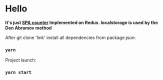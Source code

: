 # Hello

<b>It's just <a href="https://edmonddantess.github.io/Counter"> SPA counter</a> Implemented on Redux. localstorage is used by the Den Abramov method</b>


After git clone 'link' install all dependencies from package.json:
### `yarn`
Project launch:
### `yarn start`

